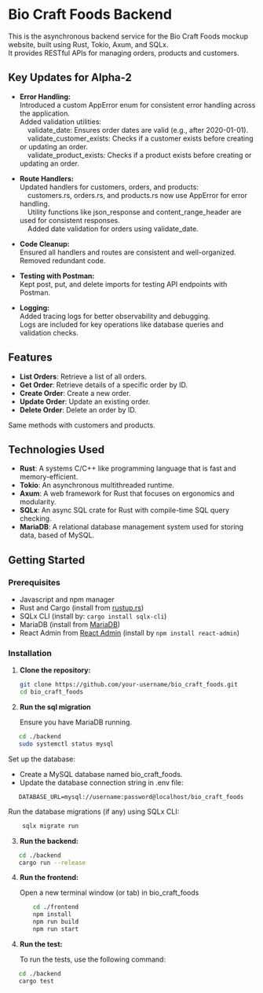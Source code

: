 # Bio Craft Foods Backend

This is the asynchronous backend service for the Bio Craft Foods mockup website, built using Rust, Tokio, Axum, and SQLx.  
It provides RESTful APIs for managing orders, products and customers.

## Key Updates for Alpha-2

- **Error Handling:**  
Introduced a custom AppError enum for consistent error handling across the application.  
Added validation utilities:  
&nbsp;&nbsp;&nbsp;&nbsp;validate_date: Ensures order dates are valid (e.g., after 2020-01-01).  
&nbsp;&nbsp;&nbsp;&nbsp;validate_customer_exists: Checks if a customer exists before creating or updating an order.  
&nbsp;&nbsp;&nbsp;&nbsp;validate_product_exists: Checks if a product exists before creating or updating an order.  

- **Route Handlers:**  
Updated handlers for customers, orders, and products:  
&nbsp;&nbsp;&nbsp;&nbsp;customers.rs, orders.rs, and products.rs now use AppError for error handling.  
&nbsp;&nbsp;&nbsp;&nbsp;Utility functions like json_response and content_range_header are used for consistent responses.  
&nbsp;&nbsp;&nbsp;&nbsp;Added date validation for orders using validate_date.  

- **Code Cleanup:**  
Ensured all handlers and routes are consistent and well-organized.  
Removed redundant code.  

- **Testing with Postman:**  
Kept post, put, and delete imports for testing API endpoints with Postman.  

- **Logging:**  
Added tracing logs for better observability and debugging.  
Logs are included for key operations like database queries and validation checks.  

## Features

- **List Orders**: Retrieve a list of all orders.
- **Get Order**: Retrieve details of a specific order by ID.
- **Create Order**: Create a new order.
- **Update Order**: Update an existing order.
- **Delete Order**: Delete an order by ID.  

Same methods with customers and products. 

## Technologies Used

- **Rust**: A systems C/C++ like programming language that is fast and memory-efficient.
- **Tokio**: An asynchronous multithreaded runtime.
- **Axum**: A web framework for Rust that focuses on ergonomics and modularity.
- **SQLx**: An async SQL crate for Rust with compile-time SQL query checking.
- **MariaDB**: A relational database management system used for storing data, based of MySQL.

## Getting Started

### Prerequisites
- Javascript and npm manager 
- Rust and Cargo (install from [rustup.rs](https://rustup.rs/))
- SQLx CLI (install by: `cargo install sqlx-cli`)
- MariaDB (install from [MariaDB](https://mariadb.com/downloads/))
- React Admin from [React Admin](https://github.com/marmelab/react-admin) (install by `npm install react-admin`)

### Installation

1. **Clone the repository:**

   ```bash
   git clone https://github.com/your-username/bio_craft_foods.git
   cd bio_craft_foods

2. **Run the sql migration**
    
   Ensure you have MariaDB running.
```bash
   cd ./backend
   sudo systemctl status mysql
```  
   Set up the database:  
   - Create a MySQL database named bio_craft_foods.  
   - Update the database connection string in .env file:
   
```env
   DATABASE_URL=mysql://username:password@localhost/bio_craft_foods
```
Run the database migrations (if any) using SQLx CLI:
```bash
    sqlx migrate run
```   
3. **Run  the backend:**
```bash
   cd ./backend
   cargo run --release
```
4. **Run  the frontend:**
   
   Open a new terminal window (or tab) in bio_craft_foods
   
```bash
       cd ./frontend
       npm install
       npm run build
       npm run start
```
4. **Run  the  test:**
    
   To run the tests, use the following command:
```bash
   cd ./backend
   cargo test
```
